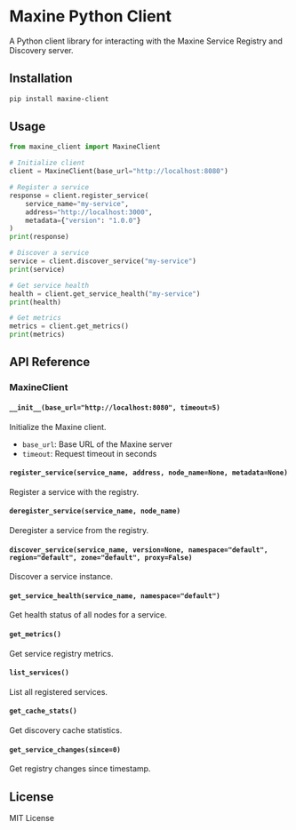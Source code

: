 # Maxine Python Client

A Python client library for interacting with the Maxine Service Registry and Discovery server.

## Installation

```bash
pip install maxine-client
```

## Usage

```python
from maxine_client import MaxineClient

# Initialize client
client = MaxineClient(base_url="http://localhost:8080")

# Register a service
response = client.register_service(
    service_name="my-service",
    address="http://localhost:3000",
    metadata={"version": "1.0.0"}
)
print(response)

# Discover a service
service = client.discover_service("my-service")
print(service)

# Get service health
health = client.get_service_health("my-service")
print(health)

# Get metrics
metrics = client.get_metrics()
print(metrics)
```

## API Reference

### MaxineClient

#### `__init__(base_url="http://localhost:8080", timeout=5)`

Initialize the Maxine client.

- `base_url`: Base URL of the Maxine server
- `timeout`: Request timeout in seconds

#### `register_service(service_name, address, node_name=None, metadata=None)`

Register a service with the registry.

#### `deregister_service(service_name, node_name)`

Deregister a service from the registry.

#### `discover_service(service_name, version=None, namespace="default", region="default", zone="default", proxy=False)`

Discover a service instance.

#### `get_service_health(service_name, namespace="default")`

Get health status of all nodes for a service.

#### `get_metrics()`

Get service registry metrics.

#### `list_services()`

List all registered services.

#### `get_cache_stats()`

Get discovery cache statistics.

#### `get_service_changes(since=0)`

Get registry changes since timestamp.

## License

MIT License